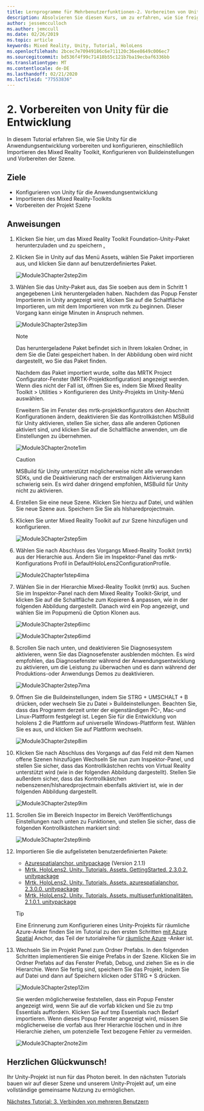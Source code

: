 ```yaml
---
title: Lernprogramme für Mehrbenutzerfunktionen-2. Vorbereiten von Unity für die Entwicklung
description: Absolvieren Sie diesen Kurs, um zu erfahren, wie Sie freigegebene Umgebungen mit mehreren Benutzern in einer hololens 2-Anwendung implementieren.
author: jessemcculloch
ms.author: jemccull
ms.date: 02/26/2019
ms.topic: article
keywords: Mixed Reality, Unity, Tutorial, HoloLens
ms.openlocfilehash: 2bcec7e70949186c6e711120c36ee8649c006ec7
ms.sourcegitcommit: bd536f4f99c71418b55c121b7ba19ecbaf6336bb
ms.translationtype: MT
ms.contentlocale: de-DE
ms.lasthandoff: 02/21/2020
ms.locfileid: "77553836"
---
```

# <a name="2-getting-unity-ready-for-development"></a>2. Vorbereiten von Unity für die Entwicklung

In diesem Tutorial erfahren Sie, wie Sie Unity für die Anwendungsentwicklung vorbereiten und konfigurieren, einschließlich Importieren des Mixed Reality Toolkit, Konfigurieren von Buildeinstellungen und Vorbereiten der Szene.

## <a name="objectives"></a>Ziele

* Konfigurieren von Unity für die Anwendungsentwicklung
* Importieren des Mixed Reality-Toolkits
* Vorbereiten der Projekt Szene

## <a name="instructions"></a>Anweisungen

1. Klicken Sie hier, um das Mixed Reality Toolkit Foundation-Unity-Paket herunterzuladen und zu speichern [.](https://github.com/microsoft/MixedRealityToolkit-Unity/releases/download/v2.3.0/Microsoft.MixedReality.Toolkit.Unity.Foundation.2.3.0.unitypackage)

2. Klicken Sie in Unity auf das Menü Assets, wählen Sie Paket importieren aus, und klicken Sie dann auf benutzerdefiniertes Paket.

    ![Module3Chapter2step2im](images/module3chapter2step2im.PNG)

3. Wählen Sie das Unity-Paket aus, das Sie soeben aus dem in Schritt 1 angegebenen Link heruntergeladen haben. Nachdem das Popup Fenster Importieren in Unity angezeigt wird, klicken Sie auf die Schaltfläche Importieren, um mit dem Importieren von mrtk zu beginnen. Dieser Vorgang kann einige Minuten in Anspruch nehmen.

    ![Module3Chapter2step3im](images/module3chapter2step3im.PNG)

    >[!NOTE]
    >Das heruntergeladene Paket befindet sich in Ihrem lokalen Ordner, in dem Sie die Datei gespeichert haben. In der Abbildung oben wird nicht dargestellt, wo Sie das Paket finden.

    Nachdem das Paket importiert wurde, sollte das MRTK Project Configurator-Fenster (MRTK-Projektkonfiguration) angezeigt werden. Wenn dies nicht der Fall ist, öffnen Sie es, indem Sie Mixed Reality Toolkit > Utilities > Konfigurieren des Unity-Projekts im Unity-Menü auswählen.

    Erweitern Sie im Fenster des mrtk-projektkonfigurators den Abschnitt Konfigurationen ändern, deaktivieren Sie das Kontrollkästchen MSBuild für Unity aktivieren, stellen Sie sicher, dass alle anderen Optionen aktiviert sind, und klicken Sie auf die Schaltfläche anwenden, um die Einstellungen zu übernehmen.

    ![Module3Chapter2note1im](images/module3chapter2note1im-missing01.png)

    > [!CAUTION]
    > MSBuild für Unity unterstützt möglicherweise nicht alle verwenden SDKs, und die Deaktivierung nach der erstmaligen Aktivierung kann schwierig sein. Es wird daher dringend empfohlen, MSBuild für Unity nicht zu aktivieren.
    
4. Erstellen Sie eine neue Szene. Klicken Sie hierzu auf Datei, und wählen Sie neue Szene aus. Speichern Sie Sie als hlsharedprojectmain.

5. Klicken Sie unter Mixed Reality Toolkit auf zur Szene hinzufügen und konfigurieren.

    ![Module3Chapter2step5im](images/module3chapter2step5im.PNG)

6. Wählen Sie nach Abschluss des Vorgangs Mixed-Reality Toolkit (mrtk) aus der Hierarchie aus. Ändern Sie im Inspektor-Panel das mrtk-Konfigurations Profil in DefaultHoloLens2ConfigurationProfile.

    ![Module2Chapter1step4ima](images/Module2Chapter1step4ima-missing01.png)

7. Wählen Sie in der Hierarchie Mixed-Reality Toolkit (mrtk) aus. Suchen Sie im Inspektor-Panel nach dem Mixed Reality Toolkit-Skript, und klicken Sie auf die Schaltfläche zum Kopieren & anpassen, wie in der folgenden Abbildung dargestellt.  Danach wird ein Pop angezeigt, und wählen Sie im Popupmenü die Option Klonen aus.

    ![Module3Chapter2step6imc](images/module3chapter2step6imc.PNG)

    ![Module3Chapter2step6imd](images/module3chapter2step6imd.PNG)

8. Scrollen Sie nach unten, und deaktivieren Sie Diagnosesystem aktivieren, wenn Sie das Diagnosefenster ausblenden möchten. Es wird empfohlen, das Diagnosefenster während der Anwendungsentwicklung zu aktivieren, um die Leistung zu überwachen und es dann während der Produktions-oder Anwendungs Demos zu deaktivieren. 

    ![Module3Chapter2step7ima](images/module3chapter2step7ima.PNG)

9. Öffnen Sie die Buildeinstellungen, indem Sie STRG + UMSCHALT + B drücken, oder wechseln Sie zu Datei > Buildeinstellungen. Beachten Sie, dass das Programm derzeit unter der eigenständigen PC-, Mac-und Linux-Plattform festgelegt ist. Legen Sie für die Entwicklung von hololens 2 die Plattform auf universelle Windows-Plattform fest. Wählen Sie es aus, und klicken Sie auf Plattform wechseln.

    ![Module3Chapter2step8im](images/module3chapter2step8im.PNG)

10. Klicken Sie nach Abschluss des Vorgangs auf das Feld mit dem Namen offene Szenen hinzufügen Wechseln Sie nun zum Inspektor-Panel, und stellen Sie sicher, dass das Kontrollkästchen rechts von Virtual Reality unterstützt wird (wie in der folgenden Abbildung dargestellt). Stellen Sie außerdem sicher, dass das Kontrollkästchen nebenszenen/hlsharedprojectmain ebenfalls aktiviert ist, wie in der folgenden Abbildung dargestellt.

    ![Module3Chapter2step9im](images/module3chapter2step9im.PNG)

11. Scrollen Sie im Bereich Inspector im Bereich Veröffentlichungs Einstellungen nach unten zu Funktionen, und stellen Sie sicher, dass die folgenden Kontrollkästchen markiert sind:

    ![Module3Chapter2step9imb](images/module3chapter2step9imb.PNG)

12. Importieren Sie die aufgelisteten benutzerdefinierten Pakete:

    * [Azurespatialanchor. unitypackage](https://github.com/Azure/azure-spatial-anchors-samples/releases/download/v2.1.1/AzureSpatialAnchors.unitypackage) (Version 2.1.1)
    * [Mrtk. HoloLens2. Unity. Tutorials. Assets. GettingStarted. 2.3.0.2. unitypackage](https://github.com/microsoft/MixedRealityLearning/releases/download/getting-started-v2.3.0.2/MRTK.HoloLens2.Unity.Tutorials.Assets.GettingStarted.2.3.0.2.unitypackage)
    * [Mrtk. HoloLens2. Unity. Tutorials. Assets. azurespatialanchor. 2.3.0.0. unitypackage](https://github.com/microsoft/MixedRealityLearning/releases/download/azure-spatial-anchors-v2.3.0.0/MRTK.HoloLens2.Unity.Tutorials.Assets.AzureSpatialAnchors.2.3.0.0.unitypackage)
    * [Mrtk. HoloLens2. Unity. Tutorials. Assets. multiuserfunktionalitäten. 2.1.0.1. unitypackage](https://github.com/microsoft/MixedRealityLearning/releases/download/multi-user-capabilities-v2.1.0.1/MRTK.HoloLens2.Unity.Tutorials.Assets.MultiUserCapabilities.2.1.0.1.unitypackage)

    >[!TIP]
    >Eine Erinnerung zum Konfigurieren eines Unity-Projekts für räumliche Azure-Anker finden Sie im Tutorial zu den ersten Schritten [mit Azure Spatial](https://docs.microsoft.com/windows/mixed-reality/mrlearning-asa-ch1) Anchor, das Teil der tutorialreihe für [räumliche Azure](https://docs.microsoft.com/windows/mixed-reality/mrlearning-asa-ch1) -Anker ist.


13. Wechseln Sie im Projekt Panel zum Ordner Prefabs. In den folgenden Schritten implementieren Sie einige Prefabs in der Szene. Klicken Sie im Ordner Prefabs auf das Fenster Prefab, Debug, und ziehen Sie es in die Hierarchie. Wenn Sie fertig sind, speichern Sie das Projekt, indem Sie auf Datei und dann auf Speichern klicken oder STRG + S drücken.

    ![Module3Chapter2step12im](images/module3chapter2step12im.PNG)

    Sie werden möglicherweise feststellen, dass ein Popup Fenster angezeigt wird, wenn Sie auf die vorfab klicken und Sie zu tmp Essentials auffordern. Klicken Sie auf tmp Essentials nach Bedarf importieren. Wenn dieses Popup Fenster angezeigt wird, müssen Sie möglicherweise die vorfab aus Ihrer Hierarchie löschen und in ihre Hierarchie ziehen, um potenzielle Text bezogene Fehler zu vermeiden.

    ![Module3Chapter2note2im](images/module3chapter2note2im.PNG)

## <a name="congratulations"></a>Herzlichen Glückwunsch!

Ihr Unity-Projekt ist nun für das Photon bereit. In den nächsten Tutorials bauen wir auf dieser Szene und unserem Unity-Projekt auf, um eine vollständige gemeinsame Nutzung zu ermöglichen.

[Nächstes Tutorial: 3. Verbinden von mehreren Benutzern](mrlearning-sharing(photon)-ch3.md)
